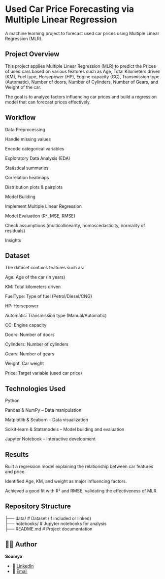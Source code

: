 # Used Car Price Forecasting via Multiple Linear Regression

A machine learning project to forecast used car prices using Multiple Linear Regression (MLR).

## Project Overview

This project applies Multiple Linear Regression (MLR) to predict the Prices of used cars based on various features such as Age, Total Kilometers driven (KM), Fuel type, Horsepower (HP), Engine capacity (CC), Transmission type (Automatic), Number of doors, Number of Cylinders, Number of Gears, and Weight of the car.

The goal is to analyze factors influencing car prices and build a regression model that can forecast prices effectively.

## Workflow

Data Preprocessing

Handle missing values

Encode categorical variables

Exploratory Data Analysis (EDA)

Statistical summaries

Correlation heatmaps

Distribution plots & pairplots

Model Building

Implement Multiple Linear Regression

Model Evaluation (R², MSE, RMSE)

Check assumptions (multicollinearity, homoscedasticity, normality of residuals)

Insights



## Dataset

The dataset contains features such as:

Age: Age of the car (in years)

KM:  Total kilometers driven

FuelType: Type of fuel (Petrol/Diesel/CNG)

HP: Horsepower

Automatic: Transmission type (Manual/Automatic)

CC: Engine capacity

Doors: Number of doors

Cylinders: Number of cylinders

Gears: Number of gears

Weight: Car weight

Price: Target variable (used car price)

## Technologies Used

Python

Pandas & NumPy – Data manipulation

Matplotlib & Seaborn – Data visualization

Scikit-learn & Statsmodels – Model building and evaluation

Jupyter Notebook – Interactive development

 ## Results

Built a regression model explaining the relationship between car features and price.

Identified Age, KM, and weight as major influencing factors.

Achieved a good fit with R² and RMSE, validating the effectiveness of MLR.

## Repository Structure
├── data/                  # Dataset (if included or linked)  
├── notebooks/             # Jupyter notebooks for analysis  
├── README.md              # Project documentation  


## 👨‍💻 Author  
**Soumya**  
- 💼 [LinkedIn](https://www.linkedin.com/in/your-username/)  
- 📧 [Email](mailto:yourname@example.com)  

